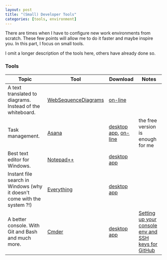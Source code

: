 ```yaml
---
layout: post
title: "(Small) Developer Tools"
categories: [tools, environment]
---
```


There are times when I have to configure new work environments from scratch. These few points will allow me to do it faster and maybe inspire you.
In this part, I focus on small tools.

I omit a longer description of the tools here, others have already done so.

### Tools

| Topic                                                                   | Tool                                                        | Download                                                                     | Notes                                                                                                                                                                    |
|-------------------------------------------------------------------------|-------------------------------------------------------------|------------------------------------------------------------------------------|--------------------------------------------------------------------------------------------------------------------------------------------------------------------------|
| A text translated to diagrams. Instead of the whiteboard.               | [WebSequenceDiagrams](https://www.websequencediagrams.com/) | [on-line](https://www.websequencediagrams.com/)                              |                                                                                                                                                                          |
| Task management.                                                        | [Asana](https://asana.com/)                                 | [desktop app](https://asana.com/download), [on-line](https://app.asana.com/) | the free version is enough for me                                                                                                                                        |
| Best text editor for Windows.                                           | [Notepad++](https://notepad-plus-plus.org/)                 | [desktop app](https://notepad-plus-plus.org/downloads/)                      |                                                                                                                                                                          |
| Instant file search in Windows (why it doesn't come with the system ?!) | [Everything](https://www.voidtools.com/)                    | [desktop app](https://www.voidtools.com/downloads/)                          |                                                                                                                                                                          |
| A better console. With Git and Bash and much more.                      | [Cmder](https://cmder.app/)                                 | [desktop app](https://github.com/cmderdev/cmder/releases/)                   | [Setting up your console env and SSH keys for GitHub](https://medium.com/@chrishullman/quick-and-dirty-setting-up-your-console-env-and-ssh-keys-for-github-6ccc76b30236) |
